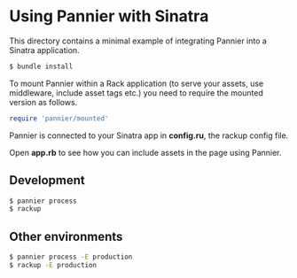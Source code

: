 # Using Pannier with Sinatra

This directory contains a minimal example of integrating Pannier into a Sinatra
application.

```bash
$ bundle install
```

To mount Pannier within a Rack application (to serve your assets, use
middleware, include asset tags etc.) you need to require the mounted version as
follows.

```ruby
require 'pannier/mounted'
```

Pannier is connected to your Sinatra app in **config.ru**, the rackup config
file.

Open **app.rb** to see how you can include assets in the page using Pannier.

## Development

```bash
$ pannier process
$ rackup
```

## Other environments

```bash
$ pannier process -E production
$ rackup -E production
```
